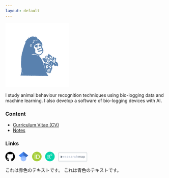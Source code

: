 ```yaml
---
layout: default
---
```


<img src="/images/icons/dokudami_gorilla_lightblue_square.png" width="200">

I study animal behaviour recognition techniques using bio-logging data and machine learning. I also develop a software of bio-logging devices with AI.

### <span class="blue-text"> Content </span>
- [Curriculum Vitae (CV)](docs/cv/cv_en_jp.pdf)
- [Notes](pages/notes/notes.md)

### Links
[<img src="/images/icons/github.png" width="30">](https://github.com/ryoma-otsuka)&nbsp;&nbsp; [<img src="/images/icons/google_scholar.png" width="30">](https://scholar.google.co.jp/citations?user=TzrgGqEAAAAJ&hl=ja)&nbsp;&nbsp; [<img src="/images/icons/orcid.png" width="30">](https://orcid.org/0000-0002-5147-1916)&nbsp;&nbsp; [<img src="/images/icons/researchgate.png" width="30">](https://www.researchgate.net/profile/Ryoma-Otsuka-2)&nbsp;&nbsp; [<img src="/images/icons/research_map.png" width="90">](https://researchmap.jp/ryoma_otsuka)&nbsp;&nbsp;

<span class="red-text">これは赤色のテキストです。</span>
<span class="blue-text">これは青色のテキストです。</span>

  <!-- - [git](pages/notes/git.md)
  - [docker](pages/notes/docker.md)
  - [k8s](pages/notes/k8s.md)
  - [linux](pages/notes/linux.md)
  - [env](pages/notes/env.md)
  - [colors](pages/notes/colors.md) 
  - [writing](pages/notes/writing.md)
  - [latex](pages/notes/latex.md)  -->
  <!-- - [books](pages/notes/books.md) -->

<!-- <div style="display: flex; align-items: center;">
  <div>
    <p>こちらは画像の横に表示するテキストです。ここには詳細な説明を書けます。こちらは画像の横に表示するテキストです。ここには詳細な説明を書けます。こちらは画像の横に表示するテキストです。ここには詳細な説明を書けます。</p>
  </div>
  <div style="margin-right: 10px;">
    <img src="/images/icons/dokudami_gorilla_lightblue_square.png" alt="Image" width="150">
  </div>
</div> -->